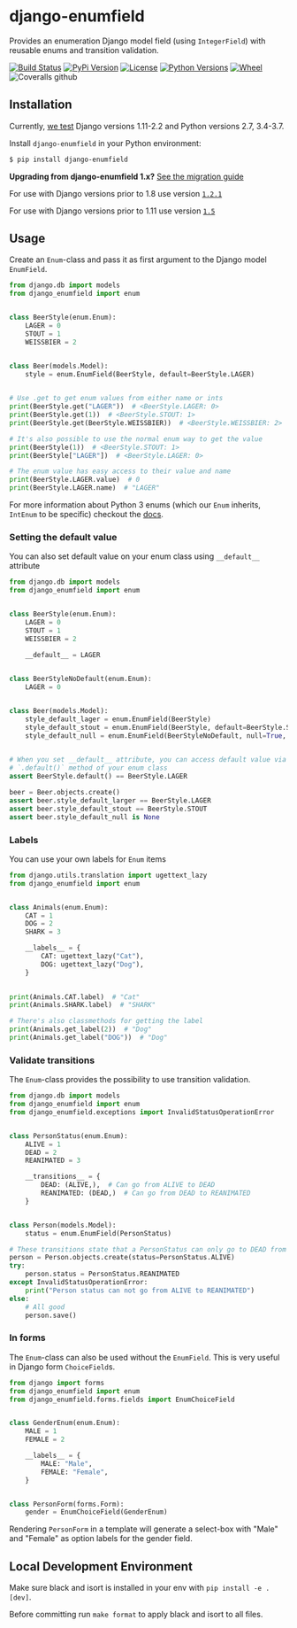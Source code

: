 # django-enumfield

Provides an enumeration Django model field (using `IntegerField`) with reusable enums and transition validation.

[![Build Status](https://travis-ci.org/5monkeys/django-enumfield.svg?branch=master)](https://travis-ci.org/5monkeys/django-enumfield)
[![PyPi Version](https://img.shields.io/pypi/v/django-enumfield.svg)](https://pypi.python.org/pypi/django-enumfield)
[![License](https://img.shields.io/pypi/l/django-enumfield.svg)](https://pypi.python.org/pypi/django-enumfield)
[![Python Versions](https://img.shields.io/pypi/pyversions/django-enumfield.svg)](https://pypi.python.org/pypi/django-enumfield)
[![Wheel](https://img.shields.io/pypi/wheel/django-enumfield.svg)](https://pypi.python.org/pypi/django-enumfield)
![Coveralls github](https://img.shields.io/coveralls/github/5monkeys/django-enumfield)

Installation
------------

Currently, [we test](https://travis-ci.org/5monkeys/django-enumfield) Django versions 1.11-2.2 and Python versions 2.7, 3.4-3.7.

Install `django-enumfield` in your Python environment:

```sh
$ pip install django-enumfield
```

**Upgrading from django-enumfield 1.x?** [See the migration guide](docs/migrate-to-20.md) 

For use with Django versions prior to 1.8 use version 
[`1.2.1`](https://github.com/5monkeys/django-enumfield/tree/1.2.1)

For use with Django versions prior to 1.11 use version 
[`1.5`](https://github.com/5monkeys/django-enumfield/tree/1.5)

Usage
-----

Create an `Enum`-class and pass it as first argument to the Django model `EnumField`.

```python
from django.db import models
from django_enumfield import enum


class BeerStyle(enum.Enum):
    LAGER = 0
    STOUT = 1
    WEISSBIER = 2


class Beer(models.Model):
    style = enum.EnumField(BeerStyle, default=BeerStyle.LAGER)
    

# Use .get to get enum values from either name or ints
print(BeerStyle.get("LAGER"))  # <BeerStyle.LAGER: 0>
print(BeerStyle.get(1))  # <BeerStyle.STOUT: 1>
print(BeerStyle.get(BeerStyle.WEISSBIER))  # <BeerStyle.WEISSBIER: 2>

# It's also possible to use the normal enum way to get the value
print(BeerStyle(1))  # <BeerStyle.STOUT: 1>
print(BeerStyle["LAGER"])  # <BeerStyle.LAGER: 0>

# The enum value has easy access to their value and name
print(BeerStyle.LAGER.value)  # 0
print(BeerStyle.LAGER.name)  # "LAGER"
```

For more information about Python 3 enums 
(which our `Enum` inherits, `IntEnum` to be specific) 
checkout the [docs](https://docs.python.org/3/library/enum.html).


### Setting the default value

You can also set default value on your enum class using `__default__`
attribute

```python
from django.db import models
from django_enumfield import enum


class BeerStyle(enum.Enum):
    LAGER = 0
    STOUT = 1
    WEISSBIER = 2

    __default__ = LAGER

    
class BeerStyleNoDefault(enum.Enum):
    LAGER = 0


class Beer(models.Model):
    style_default_lager = enum.EnumField(BeerStyle)
    style_default_stout = enum.EnumField(BeerStyle, default=BeerStyle.STOUT)
    style_default_null = enum.EnumField(BeerStyleNoDefault, null=True, blank=True)
    

# When you set __default__ attribute, you can access default value via
# `.default()` method of your enum class
assert BeerStyle.default() == BeerStyle.LAGER

beer = Beer.objects.create()
assert beer.style_default_larger == BeerStyle.LAGER
assert beer.style_default_stout == BeerStyle.STOUT
assert beer.style_default_null is None
```

### Labels

You can use your own labels for `Enum` items

```python
from django.utils.translation import ugettext_lazy
from django_enumfield import enum


class Animals(enum.Enum):
    CAT = 1
    DOG = 2
    SHARK = 3

    __labels__ = {
        CAT: ugettext_lazy("Cat"),
        DOG: ugettext_lazy("Dog"),
    }
    

print(Animals.CAT.label)  # "Cat"
print(Animals.SHARK.label)  # "SHARK"

# There's also classmethods for getting the label 
print(Animals.get_label(2))  # "Dog"
print(Animals.get_label("DOG"))  # "Dog"
```

### Validate transitions

The `Enum`-class provides the possibility to use transition validation.

```python
from django.db import models
from django_enumfield import enum
from django_enumfield.exceptions import InvalidStatusOperationError


class PersonStatus(enum.Enum):
    ALIVE = 1
    DEAD = 2
    REANIMATED = 3

    __transitions__ = {
        DEAD: (ALIVE,),  # Can go from ALIVE to DEAD
        REANIMATED: (DEAD,)  # Can go from DEAD to REANIMATED
    }


class Person(models.Model):
    status = enum.EnumField(PersonStatus)

# These transitions state that a PersonStatus can only go to DEAD from ALIVE and to REANIMATED from DEAD.
person = Person.objects.create(status=PersonStatus.ALIVE)
try:
    person.status = PersonStatus.REANIMATED
except InvalidStatusOperationError:
    print("Person status can not go from ALIVE to REANIMATED")
else:
    # All good
    person.save()
```

### In forms

The `Enum`-class can also be used without the `EnumField`. This is very useful in Django form `ChoiceField`s.

```python
from django import forms
from django_enumfield import enum
from django_enumfield.forms.fields import EnumChoiceField


class GenderEnum(enum.Enum):
    MALE = 1
    FEMALE = 2

    __labels__ = {
        MALE: "Male",
        FEMALE: "Female",
    }


class PersonForm(forms.Form):
    gender = EnumChoiceField(GenderEnum)
```

Rendering `PersonForm` in a template will generate a select-box with "Male" and "Female" as option labels for the gender field.


Local Development Environment
-----------------------------

Make sure black and isort is installed in your env with `pip install -e .[dev]`.

Before committing run `make format` to apply black and isort to all files.
